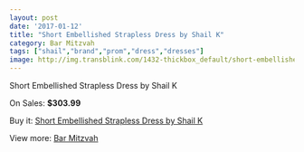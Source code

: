 ```yaml
---
layout: post
date: '2017-01-12'
title: "Short Embellished Strapless Dress by Shail K"
category: Bar Mitzvah
tags: ["shail","brand","prom","dress","dresses"]
image: http://img.transblink.com/1432-thickbox_default/short-embellished-strapless-dress-by-shail-k.jpg
---
```

Short Embellished Strapless Dress by Shail K

On Sales: **$303.99**
<a href="https://www.transblink.com/en/bar-mitzvah/436-short-embellished-strapless-dress-by-shail-k.html"><amp-img layout="responsive" width="600" height="600" src="//img.transblink.com/1432-thickbox_default/short-embellished-strapless-dress-by-shail-k.jpg" alt="Short Embellished Strapless Dress by Shail K 0" /></a>
<a href="https://www.transblink.com/en/bar-mitzvah/436-short-embellished-strapless-dress-by-shail-k.html"><amp-img layout="responsive" width="600" height="600" src="//img.transblink.com/1434-thickbox_default/short-embellished-strapless-dress-by-shail-k.jpg" alt="Short Embellished Strapless Dress by Shail K 1" /></a>
<a href="https://www.transblink.com/en/bar-mitzvah/436-short-embellished-strapless-dress-by-shail-k.html"><amp-img layout="responsive" width="600" height="600" src="//img.transblink.com/1433-thickbox_default/short-embellished-strapless-dress-by-shail-k.jpg" alt="Short Embellished Strapless Dress by Shail K 2" /></a>

Buy it: [Short Embellished Strapless Dress by Shail K](https://www.transblink.com/en/bar-mitzvah/436-short-embellished-strapless-dress-by-shail-k.html "Short Embellished Strapless Dress by Shail K")

View more: [Bar Mitzvah](https://www.transblink.com/en/2-bar-mitzvah "Bar Mitzvah")